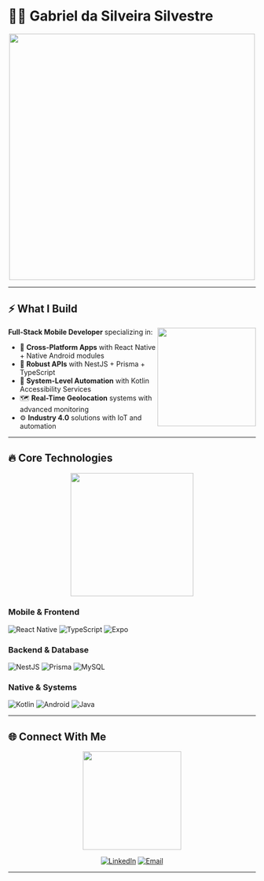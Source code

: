# 👨‍💻 Gabriel da Silveira Silvestre  

<div align="center">
  <img src="https://media.giphy.com/media/UTek0q3N8osh8agH4Y/giphy.gif" width="500"/>
</div>

---

## ⚡ What I Build

<img align="right" src="https://media1.giphy.com/media/v1.Y2lkPTc5MGI3NjExenczZHBib2U5MmY2NThqMmszNW83MDh3ZWs0YjhtdDR6OTdiMzI1cyZlcD12MV9pbnRlcm5hbF9naWZfYnlfaWQmY3Q9Zw/YMjjRZn9l4KIHZlnFp/giphy.gif" width="200"/>

**Full-Stack Mobile Developer** specializing in:

- 📱 **Cross-Platform Apps** with React Native + Native Android modules
- 🔧 **Robust APIs** with NestJS + Prisma + TypeScript  
- 🤖 **System-Level Automation** with Kotlin Accessibility Services
- 🗺️ **Real-Time Geolocation** systems with advanced monitoring
- ⚙️ **Industry 4.0** solutions with IoT and automation



---

## 🔥 Core Technologies

<div align="center">
  <img src="https://media1.giphy.com/media/v1.Y2lkPTc5MGI3NjExMDFkOTVnY250aTFveHc2OXFsdGt0Zm1rMDlwcTFmeXNwbWh0azBoYyZlcD12MV9pbnRlcm5hbF9naWZfYnlfaWQmY3Q9Zw/DSxKEQoQix9hC/giphy.gif" width="250"/>
</div>

### **Mobile & Frontend**
![React Native](https://img.shields.io/badge/React_Native-20232A?style=for-the-badge&logo=react&logoColor=61DAFB)
![TypeScript](https://img.shields.io/badge/TypeScript-007ACC?style=for-the-badge&logo=typescript&logoColor=white)
![Expo](https://img.shields.io/badge/Expo-1B1F23?style=for-the-badge&logo=expo&logoColor=white)

### **Backend & Database**
![NestJS](https://img.shields.io/badge/NestJS-E0234E?style=for-the-badge&logo=nestjs&logoColor=white)
![Prisma](https://img.shields.io/badge/Prisma-3982CE?style=for-the-badge&logo=Prisma&logoColor=white)
![MySQL](https://img.shields.io/badge/MySQL-005C84?style=for-the-badge&logo=mysql&logoColor=white)

### **Native & Systems**
![Kotlin](https://img.shields.io/badge/Kotlin-0095D5?&style=for-the-badge&logo=kotlin&logoColor=white)
![Android](https://img.shields.io/badge/Android-3DDC84?style=for-the-badge&logo=android&logoColor=white)
![Java](https://img.shields.io/badge/Java-ED8B00?style=for-the-badge&logo=openjdk&logoColor=white)







---

## 🌐 Connect With Me

<div align="center">
  <img src="https://media.giphy.com/media/10LKovKon8DENq/giphy.gif" width="200"/>
  
  [![LinkedIn](https://img.shields.io/badge/LinkedIn-0077B5?style=for-the-badge&logo=linkedin&logoColor=white)](https://br.linkedin.com/in/gabriel-silvestre-78024a265)
  [![Email](https://img.shields.io/badge/Email-D14836?style=for-the-badge&logo=gmail&logoColor=white)](mailto:gabrielsilvestre1164@gmail.com)
</div>

---
